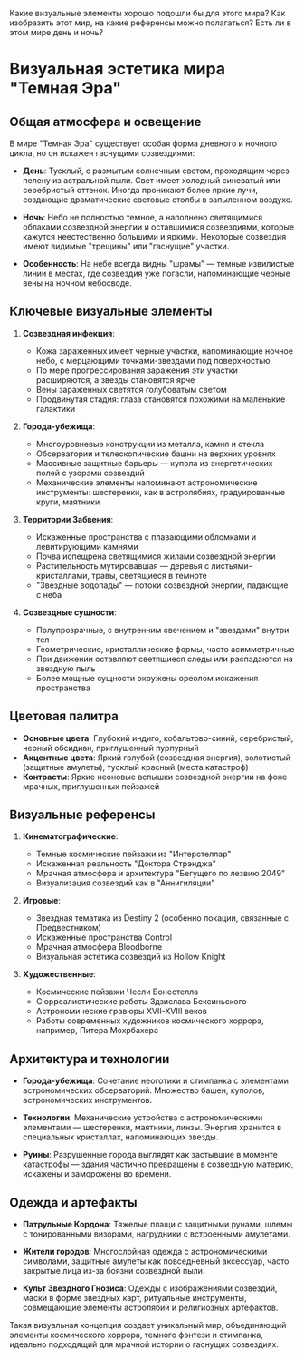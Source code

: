 Какие визуальные элементы хорошо подошли бы для этого мира? Как изобразить этот мир, на какие референсы можно полагаться? Есть ли в этом мире день и ночь?

# Визуальная эстетика мира "Темная Эра"

## Общая атмосфера и освещение

В мире "Темная Эра" существует особая форма дневного и ночного цикла, но он искажен гаснущими созвездиями:

- **День**: Тусклый, с размытым солнечным светом, проходящим через пелену из астральной пыли. Свет имеет холодный синеватый или серебристый оттенок. Иногда проникают более яркие лучи, создающие драматические световые столбы в запыленном воздухе.
    
- **Ночь**: Небо не полностью темное, а наполнено светящимися облаками созвездной энергии и оставшимися созвездиями, которые кажутся неестественно большими и яркими. Некоторые созвездия имеют видимые "трещины" или "гаснущие" участки.
    
- **Особенность**: На небе всегда видны "шрамы" — темные извилистые линии в местах, где созвездия уже погасли, напоминающие черные вены на ночном небосводе.
    

## Ключевые визуальные элементы

1. **Созвездная инфекция**:
    
    - Кожа зараженных имеет черные участки, напоминающие ночное небо, с мерцающими точками-звездами под поверхностью
    - По мере прогрессирования заражения эти участки расширяются, а звезды становятся ярче
    - Вены зараженных светятся голубоватым светом
    - Продвинутая стадия: глаза становятся похожими на маленькие галактики
2. **Города-убежища**:
    
    - Многоуровневые конструкции из металла, камня и стекла
    - Обсерватории и телескопические башни на верхних уровнях
    - Массивные защитные барьеры — купола из энергетических полей с узорами созвездий
    - Механические элементы напоминают астрономические инструменты: шестеренки, как в астролябиях, градуированные круги, маятники
3. **Территории Забвения**:
    
    - Искаженные пространства с плавающими обломками и левитирующими камнями
    - Почва испещрена светящимися жилами созвездной энергии
    - Растительность мутировавшая — деревья с листьями-кристаллами, травы, светящиеся в темноте
    - "Звездные водопады" — потоки созвездной энергии, падающие с неба
4. **Созвездные сущности**:
    
    - Полупрозрачные, с внутренним свечением и "звездами" внутри тел
    - Геометрические, кристаллические формы, часто асимметричные
    - При движении оставляют светящиеся следы или распадаются на звездную пыль
    - Более мощные сущности окружены ореолом искажения пространства

## Цветовая палитра

- **Основные цвета**: Глубокий индиго, кобальтово-синий, серебристый, черный обсидиан, приглушенный пурпурный
- **Акцентные цвета**: Яркий голубой (созвездная энергия), золотистый (защитные амулеты), тусклый красный (места катастроф)
- **Контрасты**: Яркие неоновые вспышки созвездной энергии на фоне мрачных, приглушенных пейзажей

## Визуальные референсы

1. **Кинематографические**:
    
    - Темные космические пейзажи из "Интерстеллар"
    - Искаженная реальность "Доктора Стрэнджа"
    - Мрачная атмосфера и архитектура "Бегущего по лезвию 2049"
    - Визуализация созвездий как в "Аннигиляции"
2. **Игровые**:
    
    - Звездная тематика из Destiny 2 (особенно локации, связанные с Предвестником)
    - Искаженные пространства Control
    - Мрачная атмосфера Bloodborne
    - Визуальная эстетика созвездий из Hollow Knight
3. **Художественные**:
    
    - Космические пейзажи Чесли Бонестелла
    - Сюрреалистические работы Здзислава Бексиньского
    - Астрономические гравюры XVII-XVIII веков
    - Работы современных художников космического хоррора, например, Питера Мохрбахера

## Архитектура и технологии

- **Города-убежища**: Сочетание неоготики и стимпанка с элементами астрономических обсерваторий. Множество башен, куполов, астрономических инструментов.
    
- **Технологии**: Механические устройства с астрономическими элементами — шестеренки, маятники, линзы. Энергия хранится в специальных кристаллах, напоминающих звезды.
    
- **Руины**: Разрушенные города выглядят как застывшие в моменте катастрофы — здания частично превращены в созвездную материю, искажены и заморожены во времени.
    

## Одежда и артефакты

- **Патрульные Кордона**: Тяжелые плащи с защитными рунами, шлемы с тонированными визорами, нагрудники с встроенными амулетами.
    
- **Жители городов**: Многослойная одежда с астрономическими символами, защитные амулеты как повседневный аксессуар, часто закрытые лица из-за боязни созвездной пыли.
    
- **Культ Звездного Гнозиса**: Одежды с изображениями созвездий, маски в форме звездных карт, ритуальные инструменты, совмещающие элементы астролябий и религиозных артефактов.
    

Такая визуальная концепция создает уникальный мир, объединяющий элементы космического хоррора, темного фэнтези и стимпанка, идеально подходящий для мрачной истории о гаснущих созвездиях.

